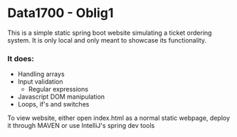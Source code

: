 # Data1700 - Oblig1
This is a simple static spring boot website simulating a ticket ordering system.
It is only local and only meant to showcase its functionality.

### It does:
* Handling arrays
* Input validation
  * Regular expressions
* Javascript DOM manipulation
* Loops, if's and switches

To view website, either open index.html as a normal static webpage, deploy it through MAVEN or use IntelliJ's spring dev tools